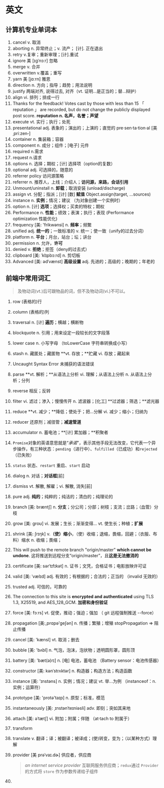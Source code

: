 # 英文

## 计算机专业单词本

1. cancel v. 取消
2. aborting n. 异常终止；v. 流产； [计]. 正在退出
3. retry v.复审；重新审理；[计].重试
4. ignore 美 [ɪɡˈnɔːr] 忽略
5. merge v. 合并
6. overwritten  v.覆盖；重写
7. yarn 美 [jɑːrn] 雅恩
8. direction n. 方向；指导；趋势；用法说明
9. justify 两端对齐, 说得过去, 对齐（vt. 证明…是正当的；替…辩护）
10. align vi. 排列；排成一行
11. Thanks for the feedback! Votes cast by those with less than 15  「 reputation 」  are recorded, but do not change the publicly displayed post score. **reputation n. 名声，名誉；声望**
12. execute vt. 实行；执行；处死
13. presentational adj. 表象的；演出的；上演的；直觉的 pre·sen·ta·tion·al [美ˌpriːzen‑]
14. container n. 集装箱；容器
15. component  n. 成分；组件；[电子] 元件
16. required  n.需求
17. request n.请求
18. options n. 选择；期权；[计] 选择项（option的复数）
19. optional adj. 可选择的，随意的
20. referrer policy 访问源策略
21. referrer n. 推荐人，上线；介绍人；**访问源，来路，会话引用**
22. Unmount/uninstall  n. **卸载**；取消安装 (unload/discharge)
23. assign vt. 分配；指派；[计] [数]   **赋值**     Object.assign(target, ...sources)
24. instance  n. **实例**；情况；建议 （为对象创建一个实例时）
25. option n. [计] **选项**；选择权；买卖的特权；期权
26. Performance n. **性能**；绩效；表演；执行；表现  (Performance optimization 性能优化)
27. frequency  [美: 'frikwənsi]  n. **频率**；频繁
28. unified  adj. **统一的**；一致标准的 v. 统一；使一致（unify的过去分词）
29. platform n. **平台**；月台，站台；坛；讲台
30. permission n. 允许，**许可**
31. denied  v. **拒绝**；拒签（deny的过去式）
32. clipboard [美: ˈklɪpbɔːrd] n. 剪切板
33. Advanced [美: ədˈvænst] **高级设置** adj. 先进的；高级的；晚期的；年老的

## 前端中常用词汇

> 及物动词(vt.)后可跟物品的词，但不及物动词(vi.)不可以。

1. row   (表格的)行

2. column (表格的)列

3. traversal  n. [计] **遍历**；横越；横断物

4. blockquote  n. 引用；用来设定一段较长的文字段落

5. lower case  n. 小写字母 （toLowerCase  字符串转换成小写）

6. stash n. 藏匿处；藏匿物 **vt. 存放；**贮藏 vi. 存放；藏起来 <git stash>

7. Uncaught Syntax Error 未捕获的语法错误

8. parse  **vt. 解析；**从语法上分析 vi. 理解；从语法上分析 n. 从语法上分析；分列

9. reverse  相反；反转

10. filter  vi. 滤过；渗入；慢慢传开  n. 滤波器；[化工] **过滤器；筛选；**滤光器

11. reduce  **vt. 减少；**降低；使处于；把…分解  vi. 减少；缩小；归纳为

12. reducer  还原剂；减径管；**减速管道**

13. accumulator  n. 蓄电池；**[计] 累加器；**积聚者

14. `Promise`对象的英语意思就是“_承诺_”，表示其他手段无法改变，它代表一个异步操作，有三种状态：`pending`（进行中）、`fulfilled`（已成功）和`rejected`（已失败）

15. `status` 状态、`restart` 重启、`start` 启动

16. dialog  n. 对话；**对话框**[前]

17. dismiss vt. 解散, 解雇；vi. 解散, 消失[前]

18. pure adj. **纯的**；纯粹的；纯洁的；清白的；纯理论的

19. branch [美: bræntʃ] n. **分支**；分公司；分部；树枝；支流；岔路；（血管）分枝

20. grow [美: ɡroʊ] vi. 发展；生长；渐渐变得… vt. 使生长；种植；**扩展**

21. shrink [美: ʃrɪŋk] v.**（使）缩小**，（使）收缩；退缩，畏缩，回避；（衣服、布料）缩水 n. 收缩；畏缩；

22. This will push to the remote branch "origin/master" **which cannot be undone**. 这将推送到远程分支“origin/master”，且**这是无法撤消的**

23. certificate [美: sərˈtɪfɪkət] n. 证书；文凭，合格证书；电影放映许可证

24. valid [美: ˈvælɪd] adj. 有效的；有根据的；合法的；正当的 （invalid 无效的）

25. trusted adj. 可信的，可靠的

26. The connection to this site is **encrypted and authenticated** using TLS 1.3, X25519, and AES_128_GCM. **加密和身份验证**

27. force [美: fɔːrs] vt. 促使，推动；强迫；强加 （ git 远程强制推送 --force）

28. propagation [美:,prɑpə'geʃən] n. 传播；繁殖；增殖 stopPropagation => 阻止传播

29. cancel [美: 'kænsl] vt. 取消；删去

30. bubble [美: 'bʌbl] n. 气泡，泡沫，泡状物；透明圆形罩，圆形顶

31. battery [美: 'bæt(ə)rɪ] n. [电] 电池，蓄电池  （Battery sensor：电池传感器）

32. constructor  [美: kənˈstrʌktər] n. 构造器；构造方法；构造函数

33. instance [美: 'ɪnstəns] n. 实例；情况；建议 vt. 举...为例  （instanceof：n.实例；运算符）

34. prototype [美: 'protə'taɪp] n. 原型；标准，模范

35. instantaneously  [美: ˌɪnstənˈteɪniəsli] adv. 即刻；突如其来地

36. attach [美: əˈtætʃ] vi. 附加；附属；伴随  （at·tach to 附属于）

37. transform

38. translate v. 翻译；译；被翻译；被译成；(使)转变，变为；（以某种方式）理解

39. provider  [美 prəˈvaɪ.dɚ] 供应者，供应商 

    >  *an internet service provider* 互联网服务供应商；`redux`通过 `Provider` 的方式将 `store` 作为参数传递给子组件

41. 
